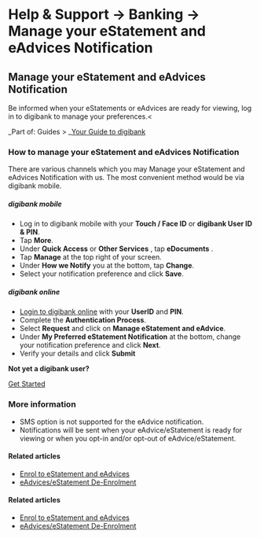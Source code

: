 # Help & Support -> Banking -> Manage your eStatement and eAdvices Notification 

## Manage your eStatement and eAdvices Notification 

Be informed when your eStatements or eAdvices are ready for viewing, log in to digibank to manage your preferences.<

_Part of: Guides > _[Your Guide to digibank](https://www.dbs.com.sg/personal/support/guide-ibanking.html)

### How to manage your eStatement and eAdvices Notification 

There are various channels which you may Manage your eStatement and eAdvices Notification with us. The most convenient method would be via digibank mobile.

#####  digibank mobile

  * Log in to digibank mobile with your **Touch / Face ID** or **digibank User ID & PIN​**.
  * Tap **More​**.​
  * Under **Quick Access** or **Other Services** , tap **eDocuments** ​.​
  * Tap **Manage** at the top right of your screen​.​
  * Under **How we Notify** you at the bottom, tap **Change​**.​
  * Select your notification preference and click **Save**.



#####  digibank online

  * [Login to digibank online](https://internet-banking.dbs.com.sg/IB/Welcome) with your **UserID** and **PIN**.
  * Complete the **Authentication Process**.
  * Select **Request** and click on **Manage eStatement and eAdvice**.
  * Under **My Preferred eStatement Notification** at the bottom, change your notification preference and click **Next**.
  * Verify your details and click **Submit**



**Not yet a digibank user?**

[Get Started](https://www.dbs.com.sg/personal/ibanking/ibapl/ib-apply.html?pid=sg-dbs-hs3-general-profile-update-email-address)

### More information

  * SMS option is not supported for the eAdvice notification.
  * Notifications will be sent when your eAdvice/eStatement is ready for viewing or when you opt-in and/or opt-out of eAdvice/eStatement.



#### Related articles

  * [Enrol to eStatement and eAdvices](https://www.dbs.com.sg/personal/support/bank-statements-estatements-enrol.html)
  * [eAdvices/eStatement De-Enrolment](https://www.dbs.com.sg/personal/support/bank-statements-estatements-deenrol.html)



#### Related articles

  * [Enrol to eStatement and eAdvices](https://www.dbs.com.sg/personal/support/bank-statements-estatements-enrol.html)
  * [eAdvices/eStatement De-Enrolment](https://www.dbs.com.sg/personal/support/bank-statements-estatements-deenrol.html)


